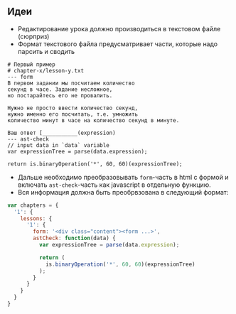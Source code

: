 Идеи
----

  * Редактирование урока должно производиться в текстовом файле (сюрприз)
  * Формат текстового файла предусматривает части, которые надо парсить и сводить

```
# Первый пример
# chapter-x/lesson-y.txt
--- form
В первом задании мы посчитаем количество
секунд в часе. Задание несложное,
но постарайтесь его не провалить.

Нужно не просто ввести количество секунд,
нужно именно его посчитать, т.е. умножить
количество минут в часе на количество секунд в минуте.

Ваш ответ [___________(expression)
--- ast-check
// input data in `data` variable
var expressionTree = parse(data.expression);

return is.binaryOperation('*', 60, 60)(expressionTree);
```

  * Дальше необходимо преобразовывать `form`-часть в html с формой
    и включать `ast-check`-часть как javascript в отдельную функцию.
  * Вся информация должна быть преобрвзована в следующий формат:

``` javascript
var chapters = {
  '1': {
    lessons: {
      '1': {
        form: '<div class="content"><form ...>',
        astCheck: function(data) {
          var expressionTree = parse(data.expression);

          return (
            is.binaryOperation('*', 60, 60)(expressionTree)
          );
        }
      }
    }
  }
}
```
